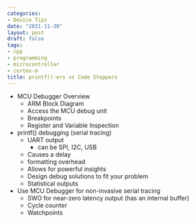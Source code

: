 ```yaml
---
categories:
- Device Tips
date: "2021-11-30"
layout: post
draft: false
tags:
- cpp
- programming
- microcontroller
- cortex-m
title: printf()-ers vs Code Steppers
---
```


- MCU Debugger Overview
  - ARM Block Diagram
  - Access the MCU debug unit
  - Breakpoints
  - Register and Variable Inspection
- printf() debugging (serial tracing)
  - UART output
    - can be SPI, I2C, USB
  - Causes a delay
  - formatting overhead
  - Allows for powerful insights
  - Design debug solutions to fit your problem
  - Statistical outputs
- Use MCU Debugger for non-invasive serial tracing
  - SWO for near-zero latency output (has an internal buffer)
  - Cycle counter
  - Watchpoints


